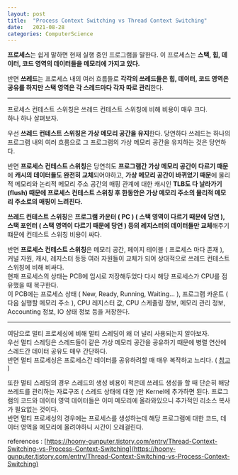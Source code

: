 ```yaml
---
layout: post
title:  "Process Context Switching vs Thread Context Switching"
date:   2021-08-28
categories: ComputerScience
---
```


**프로세스**는 쉽게 말하면 현재 실행 중인 프로그램을 말한다. 이 프로세스는 **스택, 힙, 데이터, 코드 영역의 데이터들을 메모리에 가지고 있다.**               

반면 **쓰레드**는 프로세스 내의 여러 흐름들로 **각각의 쓰레드들은 힙, 데이터, 코드 영역은 공유를 하지만 스택 영역은 각 스레드마다 각자 따로 관리**한다.         
            
----------------                
               
프로세스 컨테스트 스위칭은 쓰레드 컨테스트 스위칭에 비해 비용이 매우 크다.       
하나 하나 살펴보자.       

우선 **쓰레드 컨테스트 스위칭은 가상 메모리 공간을 유지**한다. 당연하다 쓰레드는 하나의 프로그램 내의 여러 흐름으로 그 프로그램의 가상 메모리 공간을 유지하는 것은 당연하다.      

반면 **프로세스 컨테스트 스위칭**은 당연히도 **프로그램간 가상 메모리 공간이 다르기 때문**에 **캐시의 데이터들도 완전히 교체**되어야하고, **가상 메모리 공간이 바뀌었기 때문**에 물리적 메모리와 논리적 메모리 주소 공간의 매핑 관계에 대한 캐시인 **TLB도 다 날라가기(flush) 때문에 프로세스 컨테스트 스위칭 후 한동안은 가상 메모리 주소의 물리적 메모리 주소로의 매핑이 느려진다.**      

**쓰레드 컨테스트 스위칭**은 **프로그램 카운터 ( PC ) ( 스택 영역이 다르기 때문에 당연 ), 스택 포인터 ( 스택 영역이 다르기 때문에 당연 ) 등의 레지스터의 데이터들만 교체**해주기 떄문에 컨테스트 스위칭 비용이 싸다.        

반면 **프로세스 컨테스트 스위칭**은 메모리 공간, 페이지 테이블 ( 프로세스 마다 존재 ), 커널 자원, 캐시, 레지스터 등등 여러 자원들이 교체가 되어 상대적으로 쓰레드 컨테스트 스위칭에 비해 비싸다.          
현재 프로세스의 상태는 PCB에 임시로 저장해두었다 다시 해당 프로세스가 CPU를 점유했을 때 복구한다.       
이 PCB에는 프로세스 상태 ( New, Ready, Running, Waiting... ), 프로그램 카운트 ( 다음 실행할 메모리 주소 ), CPU 레지스터 값, CPU 스케줄링 정보, 메모리 관리 정보, Accounting 정보, IO 상태 정보 등을 저장한다.             


--------------------

여담으로 멀티 프로세싱에 비해 멀티 스레딩이 왜 더 널리 사용되는지 알아보자.        
우선 멀티 스레딩은 스레드들이 같은 가상 메모리 공간을 공유하기 때문에 병렬 연산에 스레드간 데이터 공유도 매우 간단하다.       
반면 멀티 프로세싱은 프로세스간 데이터를 공유하려할 때 매우 복작하고 느리다. ( [참고](https://talkingaboutme.tistory.com/entry/Process-Inter-Process-Communication-IPC) )         

또한 멀티 스레딩의 경우 스레드의 생성 비용이 적은데 쓰레드 생성을 할 때 단순히 해당 쓰레드를 관리하는 자료구조 ( 스레드 상태에 대한 )만 Kernel에 추가하면 된다. 프로그램의 코드와 데이터 영역 데이터들은 이미 메모리에 올라와있으니 추가적인 리소스 복사가 필요없는 것이다.       
반면 멀티 프로세싱의 경우에는 프로세스를 생성하는데 해당 프로그램에 대한 코드, 데이터 영역을 메모리에 올려야하니 시간이 오래걸린다.           



references : [https://hoony-gunputer.tistory.com/entry/Thread-Context-Switching-vs-Process-Context-Switching](https://hoony-gunputer.tistory.com/entry/Thread-Context-Switching-vs-Process-Context-Switching)     